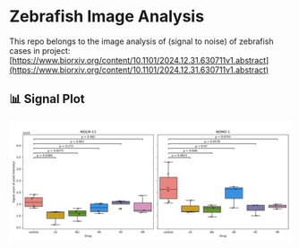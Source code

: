 # Zebrafish Image Analysis

This repo belongs to the image analysis of (signal to noise) of zebrafish cases in project:  
[https://www.biorxiv.org/content/10.1101/2024.12.31.630711v1.abstract](https://www.biorxiv.org/content/10.1101/2024.12.31.630711v1.abstract)

## 📊 Signal Plot

![Zebrafish Signal Plot](zebrafish_signal_plot.png)
